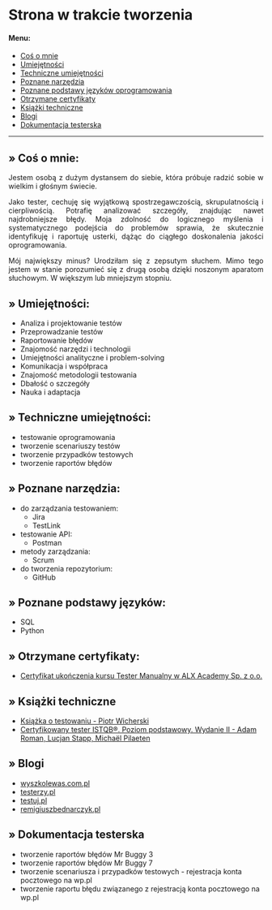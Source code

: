 # Strona w trakcie tworzenia
#### Menu:
- [Coś o mnie](https://github.com/NMecina/NMecinaTest#-co%C5%9B-o-mnie)
- [Umiejętności](https://github.com/NMecina/NMecinaTest#-umiej%C4%99tno%C5%9Bci)
- [Techniczne umiejętności](https://github.com/NMecina/NMecinaTest#-techniczne-umiej%C4%99tno%C5%9Bci)
- [Poznane narzędzia](https://github.com/NMecina/NMecinaTest#-poznane-narz%C4%99dzia)
- [Poznane podstawy języków oprogramowania](https://github.com/NMecina/NMecinaTest#-poznane-podstawy-j%C4%99zyk%C3%B3w-oprogramowania)
- [Otrzymane certyfikaty](https://github.com/NMecina/NMecinaTest#-otrzymane-certyfikaty)
- [Książki techniczne](https://github.com/NMecina/NMecinaTest#-ksi%C4%85%C5%BCki-techniczne)
- [Blogi](https://github.com/NMecina/NMecinaTest?tab=readme-ov-file#-blogi)
- [Dokumentacja testerska](https://github.com/NMecina/NMecinaTest?tab=readme-ov-file#-dokumentacja-testerska)

---
## » Coś o mnie:
<p align="justify">Jestem osobą z dużym dystansem do siebie, która próbuje radzić sobie w wielkim i głośnym świecie.</p>

<p align="justify">Jako tester, cechuję się wyjątkową spostrzegawczością, skrupulatnością i cierpliwością. Potrafię analizować szczegóły, znajdując nawet najdrobniejsze błędy. Moja zdolność do logicznego myślenia i systematycznego podejścia do problemów sprawia, że skutecznie identyfikuję i raportuję usterki, dążąc do ciągłego doskonalenia jakości oprogramowania.</p>

<p align="justify">Mój największy minus? Urodziłam się z zepsutym słuchem. Mimo tego jestem w stanie porozumieć się z drugą osobą dzięki noszonym aparatom słuchowym. W większym lub mniejszym stopniu.

## » Umiejętności:
- Analiza i projektowanie testów
- Przeprowadzanie testów
- Raportowanie błędów
- Znajomość narzędzi i technologii
- Umiejętności analityczne i problem-solving
- Komunikacja i współpraca
- Znajomość metodologii testowania
- Dbałość o szczegóły
- Nauka i adaptacja

## » Techniczne umiejętności:
- testowanie oprogramowania
- tworzenie scenariuszy testów
- tworzenie przypadków testowych
- tworzenie raportów błędów

## » Poznane narzędzia:
- do zarządzania testowaniem:
  - Jira
  - TestLink
- testowanie API:
  - Postman
- metody zarządzania:
  - Scrum
- do tworzenia repozytorium:
  - GitHub

## » Poznane podstawy języków:
- SQL
- Python

## » Otrzymane certyfikaty:
- [Certyfikat ukończenia kursu Tester Manualny w ALX Academy Sp. z o.o.](https://www.alx.pl/certyfikat/natalia-mecina/f85682066a614975a07ff55ba74d825a/)

## » Książki techniczne
- [Książka o testowaniu - Piotr Wicherski](https://ksiazka.testowanieoprogramowania.pl/)
- [Certyfikowany tester ISTQB®. Poziom podstawowy. Wydanie II - Adam Roman, Lucjan Stapp, Michaël Pilaeten](https://helion.pl/ksiazki/certyfikowany-tester-istqb-poziom-podstawowy-wydanie-ii-adam-roman-lucjan-stapp-michael-pilaeten,ctisp2.htm#format/d)

## » Blogi
- [wyszkolewas.com.pl](https://www.wyszkolewas.com.pl/blog/)
- [testerzy.pl](https://testerzy.pl/baza-wiedzy)
- [testuj.pl](https://testuj.pl/blog)
- [remigiuszbednarczyk.pl](https://remigiuszbednarczyk.pl/artykuly-dotyczace-testowania)

## » Dokumentacja testerska
- tworzenie raportów błędów Mr Buggy 3
- tworzenie raportów błędów Mr Buggy 7
- tworzenie scenariusza i przypadków testowych - rejestracja konta pocztowego na wp.pl
- tworzenie raportu błędu związanego z rejestracją konta pocztowego na wp.pl
